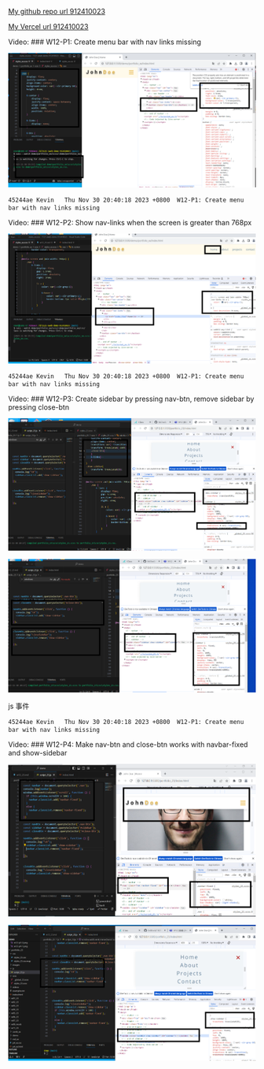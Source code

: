 [My github repo url 912410023](https://github.com/0x55xx5)

[My Vercel url 912410023](https://1121-sweb-demo-912410023.vercel.app/)

Video: ### W12-P1: Create menu bar with nav links missing

![](w12-p1.png)

```
45244ae Kevin   Thu Nov 30 20:40:18 2023 +0800  W12-P1: Create menu bar with nav links missing

```

Video: ### W12-P2: Show nav-links when the screen is greater than 768px

![](w12-p2.png)

```
45244ae Kevin   Thu Nov 30 20:40:18 2023 +0800  W12-P1: Create menu bar with nav links missing
```

Video: ### W12-P3: Create sidebar by pressing nav-btn, remove sidebar by pressing close-btn

![](w12-p3-1.png)

![](w12-p3-2.png)

js 事件

```
45244ae Kevin   Thu Nov 30 20:40:18 2023 +0800  W12-P1: Create menu bar with nav links missing
```

Video: ### W12-P4: Make nav-btn and close-btn works with navbar-fixed and show-sidebar

![](w12-p4-1.png)

![](w12-p4-2.png)

```

```
